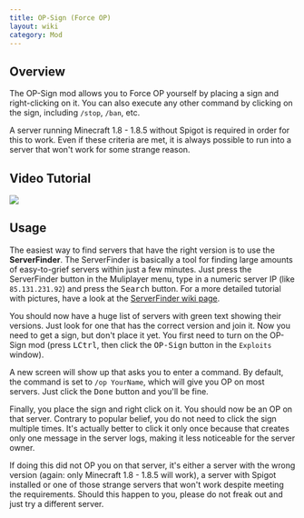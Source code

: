 ```yaml
---
title: OP-Sign (Force OP)
layout: wiki
category: Mod
---
```

## Overview
The OP-Sign mod allows you to Force OP yourself by placing a sign and right-clicking on it. You can also execute any other command by clicking on the sign, including `/stop`, `/ban`, etc.

A server running Minecraft 1.8 - 1.8.5 without Spigot is required in order for this to work. Even if these criteria are met, it is always possible to run into a server that won't work for some strange reason.

## Video Tutorial

<div>
  <a href="https://www.youtube.com/watch?v=JAhcIuu9myE" target="_blank">
    <div class="thumbnail thumbnail-video">
      <img class="img-rounded" src="https://i.ytimg.com/vi/JAhcIuu9myE/maxresdefault.jpg">
        <div class="btn btn-video">
          <span class="glyphicon glyphicon-play"></span>
        </div>
    </div>
  </a>
</div>

## Usage
The easiest way to find servers that have the right version is to use the **ServerFinder**. The ServerFinder is basically a tool for finding large amounts of easy-to-grief servers within just a few minutes. Just press the ServerFinder button in the Muliplayer menu, type in a numeric server IP (like `85.131.231.92`) and press the <kbd>Search</kbd> button. For a more detailed tutorial with pictures, have a look at the [ServerFinder wiki page](/wiki/Special_Features/Server_Finder/).

You should now have a huge list of servers with green text showing their versions. Just look for one that has the correct version and join it. Now you need to get a sign, but don't place it yet. You first need to turn on the OP-Sign mod (press <kbd>LCtrl</kbd>, then click the <kbd>OP-Sign</kbd> button in the `Exploits` window).

A new screen will show up that asks you to enter a command. By default, the command is set to `/op YourName`, which will give you OP on most servers. Just click the <kbd>Done</kbd> button and you'll be fine.

Finally, you place the sign and right click on it. You should now be an OP on that server. Contrary to popular belief, you do not need to click the sign multiple times. It's actually better to click it only once because that creates only one message in the server logs, making it less noticeable for the server owner.

If doing this did not OP you on that server, it's either a server with the wrong version (again: only Minecraft 1.8 - 1.8.5 will work), a server with Spigot installed or one of those strange servers that won't work despite meeting the requirements. Should this happen to you, please do not freak out and just try a different server.
